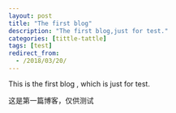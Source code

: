 ```yaml
---
layout: post
title: "The first blog"
description: "The first blog,just for test."
categories: [tittle-tattle]
tags: [test]
redirect_from:
  - /2018/03/20/
---
```

This is the first blog , which is just for test.

这是第一篇博客，仅供测试
